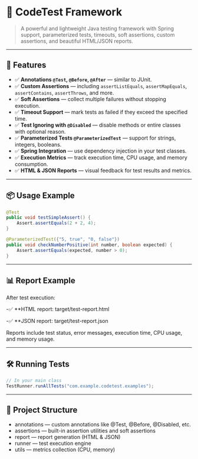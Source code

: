 # 🧪 CodeTest Framework

> A powerful and lightweight Java testing framework with Spring support, parameterized tests, timeouts, soft assertions, custom assertions, and beautiful HTML/JSON reports.

---

## 🚀 Features

- ✅ **Annotations `@Test`, `@Before`, `@After`** — similar to JUnit.
- ✅ **Custom Assertions** — including `assertListEquals`, `assertMapEquals`, `assertContains`, `assertThrows`, and more.
- ✅ **Soft Assertions** — collect multiple failures without stopping execution.
- ✅ **Timeout Support** — mark tests as failed if they exceed the specified time.
- ✅ **Test Ignoring with `@Disabled`** — disable methods or entire classes with optional reason.
- ✅ **Parameterized Tests `@ParameterizedTest`** — support for strings, integers, booleans.
- ✅ **Spring Integration** — use dependency injection in your test classes.
- ✅ **Execution Metrics** — track execution time, CPU usage, and memory consumption.
- ✅ **HTML & JSON Reports** — visual feedback for test results and metrics.

---

## 📦 Usage Example

```java
@Test
public void testSimpleAssert() {
    Assert.assertEquals(2 + 2, 4);
}

@ParameterizedTest({"5, true", "0, false"})
public void checkNumberPositive(int number, boolean expected) {
    Assert.assertEquals(expected, number > 0);
}
```
---

## 📊 Report Example

After test execution:

-✅ **HTML report: target/test-report.html

-✅ **JSON report: target/test-report.json

Reports include test status, error messages, execution time, CPU usage, and memory usage.

---

## 🛠️ Running Tests

```java
// In your main class
TestRunner.runAllTests("com.example.codetest.examples");
```
---

## 📂 Project Structure

- annotations — custom annotations like @Test, @Before, @Disabled, etc.
- assertions — built-in assertion utilities and soft assertions
- report — report generation (HTML & JSON)
- runner — test execution engine
- utils — metrics collection (CPU, memory)
